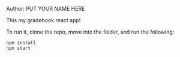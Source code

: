 Author: PUT YOUR NAME HERE


This my gradebook react app!

To run it, clone the repo, move into the folder, and run the following:

```
npm install
npm start
```